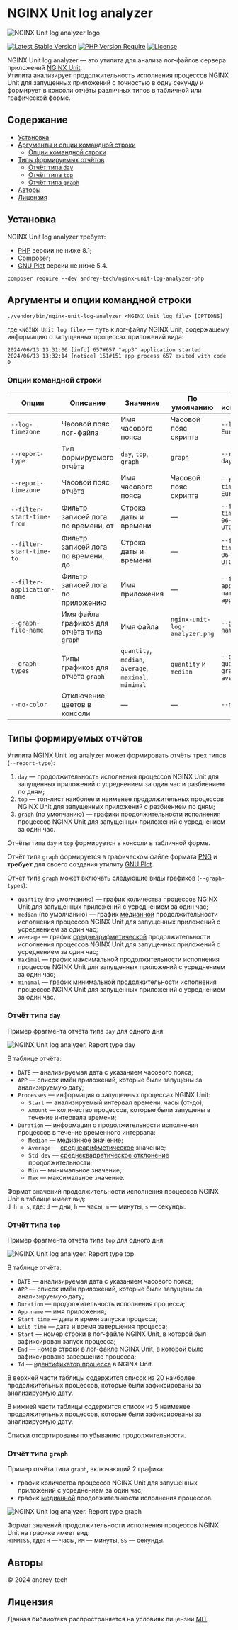 # NGINX Unit log analyzer

![NGINX Unit log analyzer logo](./assets/nginx-unit-log-analyzer-logo.png)

[![Latest Stable Version](https://poser.pugx.org/andrey-tech/nginx-unit-log-analyzer-php/v)](https://packagist.org/packages/andrey-tech/nginx-unit-log-analyzer-php)
[![PHP Version Require](http://poser.pugx.org/andrey-tech/nginx-unit-log-analyzer-php/require/php)](https://packagist.org/packages/andrey-tech/nginx-unit-log-analyzer-php)
[![License](https://poser.pugx.org/andrey-tech/nginx-unit-log-analyzer-php/license)](https://packagist.org/packages/andrey-tech/nginx-unit-log-analyzer-php)

NGINX Unit log analyzer — это утилита для анализа лог-файлов сервера приложений [NGINX Unit](https://unit.nginx.org/).  
Утилита анализирует продолжительность исполнения процессов NGINX Unit для запущенных приложений с точностью в одну секунду
и формирует в консоли отчёты различных типов в табличной или графической форме.

## Содержание

<!-- MarkdownTOC levels="1,2,3,4,5,6" autoanchor="true" autolink="true" -->

- [Установка](#%D0%A3%D1%81%D1%82%D0%B0%D0%BD%D0%BE%D0%B2%D0%BA%D0%B0)
- [Аргументы и опции командной строки](#%D0%90%D1%80%D0%B3%D1%83%D0%BC%D0%B5%D0%BD%D1%82%D1%8B-%D0%B8-%D0%BE%D0%BF%D1%86%D0%B8%D0%B8-%D0%BA%D0%BE%D0%BC%D0%B0%D0%BD%D0%B4%D0%BD%D0%BE%D0%B9-%D1%81%D1%82%D1%80%D0%BE%D0%BA%D0%B8)
    - [Опции командной строки](#%D0%9E%D0%BF%D1%86%D0%B8%D0%B8-%D0%BA%D0%BE%D0%BC%D0%B0%D0%BD%D0%B4%D0%BD%D0%BE%D0%B9-%D1%81%D1%82%D1%80%D0%BE%D0%BA%D0%B8)
- [Типы формируемых отчётов](#%D0%A2%D0%B8%D0%BF%D1%8B-%D1%84%D0%BE%D1%80%D0%BC%D0%B8%D1%80%D1%83%D0%B5%D0%BC%D1%8B%D1%85-%D0%BE%D1%82%D1%87%D1%91%D1%82%D0%BE%D0%B2)
    - [Отчёт типа `day`](#%D0%9E%D1%82%D1%87%D1%91%D1%82-%D1%82%D0%B8%D0%BF%D0%B0-day)
    - [Отчёт типа `top`](#%D0%9E%D1%82%D1%87%D1%91%D1%82-%D1%82%D0%B8%D0%BF%D0%B0-top)
    - [Отчёт типа `graph`](#%D0%9E%D1%82%D1%87%D1%91%D1%82-%D1%82%D0%B8%D0%BF%D0%B0-graph)
- [Авторы](#%D0%90%D0%B2%D1%82%D0%BE%D1%80%D1%8B)
- [Лицензия](#%D0%9B%D0%B8%D1%86%D0%B5%D0%BD%D0%B7%D0%B8%D1%8F)

<!-- /MarkdownTOC -->

<a id="%D0%A3%D1%81%D1%82%D0%B0%D0%BD%D0%BE%D0%B2%D0%BA%D0%B0"></a>
## Установка

NGINX Unit log analyzer требует:
 * [PHP](https://www.php.net/) версии не ниже 8.1;
 * [Composer](https://getcomposer.org/);
 * [GNU Plot](http://www.gnuplot.info/) версии не ниже 5.4. 

```shell
composer require --dev andrey-tech/nginx-unit-log-analyzer-php
```

<a id="%D0%90%D1%80%D0%B3%D1%83%D0%BC%D0%B5%D0%BD%D1%82%D1%8B-%D0%B8-%D0%BE%D0%BF%D1%86%D0%B8%D0%B8-%D0%BA%D0%BE%D0%BC%D0%B0%D0%BD%D0%B4%D0%BD%D0%BE%D0%B9-%D1%81%D1%82%D1%80%D0%BE%D0%BA%D0%B8"></a>
## Аргументы и опции командной строки

```shell
./vendor/bin/nginx-unit-log-analyzer <NGINX Unit log file> [OPTIONS]
```

где `<NGINX Unit log file>` — путь к лог-файлу NGINX Unit, содержащему информацию о запущенных процессах приложений вида: 

```log
2024/06/13 13:31:06 [info] 657#657 "app3" application started
2024/06/13 13:32:14 [notice] 151#151 app process 657 exited with code 0
```

<a id="%D0%9E%D0%BF%D1%86%D0%B8%D0%B8-%D0%BA%D0%BE%D0%BC%D0%B0%D0%BD%D0%B4%D0%BD%D0%BE%D0%B9-%D1%81%D1%82%D1%80%D0%BE%D0%BA%D0%B8"></a>
### Опции командной строки

| Опция                       | Описание                                   | Значение                                              | По умолчанию                  | Пример использования                               |
|-----------------------------|--------------------------------------------|-------------------------------------------------------|-------------------------------|----------------------------------------------------|
| `--log-timezone`            | Часовой пояс лог-файла                     | Имя часового пояса                                    | Часовой пояс скрипта          | `--log-timezone Europe/Moscow`                     |
| `--report-type`             | Тип формируемого отчёта                    | `day`, `top`, `graph`                                 | `graph`                       | `--report-type day`                                |
| `--report-timezone`         | Часовой пояс отчёта                        | Имя часового пояса                                    | Часовой пояс скрипта          | `--report-timezone Europe/Moscow`                  |
| `--filter-start-time-from`  | Фильтр записей лога по времени, от         | Строка даты и времени                                 | —                             | `--filter-start-time-from 2024-06-17 00:00:00 UTC` |
| `--filter-start-time-to`    | Фильтр записей лога по времени, до         | Строка даты и времени                                 | —                             | `--filter-start-time-to 2024-06-17 23:59:59 UTC`   |
| `--filter-application-name` | Фильтр записей лога по приложению          | Имя приложения                                        | —                             | `--filter-application-name application-1`          |
| `--graph-file-name`         | Имя файла графиков для отчёта типа `graph` | Имя файла                                             | `nginx-unit-log-analyzer.png` | `--graph-file-name unit.png`                       |
| `--graph-types`             | Типы графиков для отчёта `graph`           | `quantity`, `median`, `average`, `maximal`, `minimal` | `quantity` и `median`         | `--graph-types quantity --graph-types average`     |
| `--no-color`                | Отключение цветов в консоли                | —                                                     | —                             | `--no-color`                                       |

<a id="%D0%A2%D0%B8%D0%BF%D1%8B-%D1%84%D0%BE%D1%80%D0%BC%D0%B8%D1%80%D1%83%D0%B5%D0%BC%D1%8B%D1%85-%D0%BE%D1%82%D1%87%D1%91%D1%82%D0%BE%D0%B2"></a>
## Типы формируемых отчётов

Утилита NGINX Unit log analyzer может формировать отчёты трех типов (`--report-type`):

1. `day` — продолжительность исполнения процессов NGINX Unit для запущенных приложений с усреднением за один час и разбиением по дням;    
2. `top` — топ-лист наиболее и наименее продолжительных процессов NGINX Unit для запущенных приложений с разбиением по дням;
3. `graph` (по умолчанию) — графики продолжительности исполнения процессов NGINX Unit для запущенных приложений с усреднением за один час. 

Отчёты типа `day` и `top` формируется в консоли в табличной форме.

Отчёт типа `graph` формируется в графическом файле формата [PNG](https://en.wikipedia.org/wiki/PNG) 
и **требует** для своего создания утилиту [GNU Plot](http://www.gnuplot.info/).

Отчёт типа `graph` может включать следующие виды графиков (`--graph-types`):

* `quantity` (по умолчанию) — график количества процессов NGINX Unit для запущенных приложений с усреднением за один час; 
* `median` (по умолчанию) — график [медианной](https://en.wikipedia.org/wiki/Median) продолжительности исполнения процессов NGINX Unit для запущенных приложений с усреднением за один час;
* `average` — график [среднеарифметической](https://en.wikipedia.org/wiki/Arithmetic_mean) продолжительности исполнения процессов NGINX Unit для запущенных приложений с усреднением за один час; 
* `maximal` — график максимальной продолжительности исполнения процессов NGINX Unit для запущенных приложений с усреднением за один час; 
* `minimal` — график минимальной продолжительности исполнения процессов NGINX Unit для запущенных приложений с усреднением за один час.

<a id="%D0%9E%D1%82%D1%87%D1%91%D1%82-%D1%82%D0%B8%D0%BF%D0%B0-day"></a>
### Отчёт типа `day`

Пример фрагмента отчёта типа `day` для одного дня:

![NGINX Unit log analyzer. Report type `day`](./assets/nginx-unit-log-analyzer-report-type-day.png)

В таблице отчёта:

* `DATE` — анализируемая дата с указанием часового пояса;
* `APP` — список имён приложений, которые были запущены за анализируемую дату;
* `Processes` — информация о запущенных процессах NGINX Unit: 
  - `Start` — анализируемый интервал времени, часы (от-до);
  - `Amount` — количество процессов, которые были запущены в течение интервала времени;
* `Duration` — информация о продолжительности исполнения процессов в течение временного интервала:
  - `Median` — [медианное](https://en.wikipedia.org/wiki/Median) значение;
  - `Average` — [среднеарифметическое](https://en.wikipedia.org/wiki/Arithmetic_mean) значение;
  - `Std dev` — [среднеквадратическое отклонение](https://en.wikipedia.org/wiki/Standard_deviation) продолжительности;
  - `Min` — минимальное значение;
  - `Max` — максимальное значение.

Формат значений продолжительности исполнения процессов NGINX Unit в таблице имеет вид:  
`d h m s`, где: `d` — дни, `h` — часы, `m` — минуты, `s` — секунды.
 
<a id="%D0%9E%D1%82%D1%87%D1%91%D1%82-%D1%82%D0%B8%D0%BF%D0%B0-top"></a>
### Отчёт типа `top`

Пример фрагмента отчёта типа `top` для одного дня:

![NGINX Unit log analyzer. Report type `top`](./assets/nginx-unit-log-analyzer-report-type-top.png)

В таблице отчёта:

* `DATE` — анализируемая дата с указанием часового пояса;
* `APP` — список имён приложений, которые были запущены за анализируемую дату;
* `Duration` — продолжительность исполнения процесса;
* `App name` — имя приложения; 
* `Start time` — дата и время запуска процесса;
* `Exit time` — дата и время завершения процесса;
* `Start` — номер строки в лог-файле NGINX Unit, в которой был зафиксирован запуск процесса;
* `End` — номер строки в лог-файле NGINX Unit, в которой было зафиксировано завершение процесса;
* `Id` — [идентификатор процесса](https://en.wikipedia.org/wiki/Process_identifier) в NGINХ Unit.
  
В верхней части таблицы содержится список из 20 наиболее продолжительных процессов,
которые были зафиксированы за анализируемую дату.

В нижней части таблицы содержится список из 5 наименее продолжительных процессов,
которые были зафиксированы за анализируемую дату.

Списки отсортированы по убыванию продолжительности.

<a id="%D0%9E%D1%82%D1%87%D1%91%D1%82-%D1%82%D0%B8%D0%BF%D0%B0-graph"></a>
### Отчёт типа `graph`

Пример отчёта типа `graph`, включающий 2 графика: 

* график количества процессов NGINX Unit для запущенных приложений с усреднением за один час; 
* график [медианной](https://en.wikipedia.org/wiki/Median) продолжительности исполнения процессов.

![NGINX Unit log analyzer. Report type `graph`](./assets/nginx-unit-log-analyzer-logo.png)

Формат значений продолжительности исполнения процессов NGINX Unit на графике имеет вид:  
`H:MM:SS`, где: `H` — часы, `MM` — минуты, `SS` — секунды.

<a id="%D0%90%D0%B2%D1%82%D0%BE%D1%80%D1%8B"></a>
## Авторы

© 2024 andrey-tech

<a id="%D0%9B%D0%B8%D1%86%D0%B5%D0%BD%D0%B7%D0%B8%D1%8F"></a>
## Лицензия

Данная библиотека распространяется на условиях лицензии [MIT](./LICENSE).
